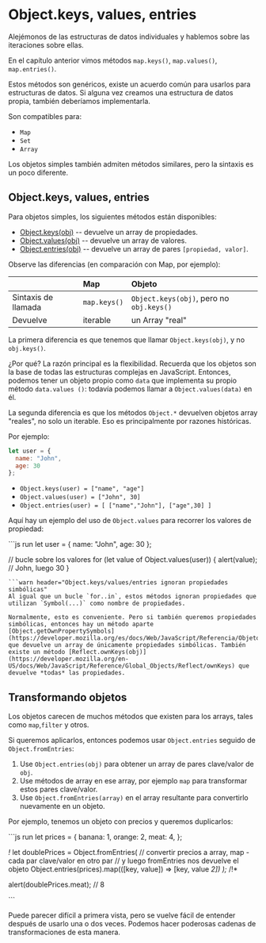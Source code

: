 # Object.keys, values, entries

Alejémonos de las estructuras de datos individuales y hablemos sobre las iteraciones sobre ellas.

En el capítulo anterior vimos métodos `map.keys()`, `map.values()`, `map.entries()`.

Estos métodos son genéricos, existe un acuerdo común para usarlos para estructuras de datos. Si alguna vez creamos una estructura de datos propia, también deberíamos implementarla.

Son compatibles para:

* `Map`
* `Set`
* `Array`

Los objetos simples también admiten métodos similares, pero la sintaxis es un poco diferente.

## Object.keys, values, entries

Para objetos simples, los siguientes métodos están disponibles:

* [Object.keys\(obj\)](https://developer.mozilla.org/es/docs/Web/JavaScript/Referencia/Objetos_globales/Object/keys) -- devuelve un array de propiedades.
* [Object.values\(obj\)](https://developer.mozilla.org/es/docs/Web/JavaScript/Referencia/Objetos_globales/Object/values) -- devuelve un array de valores.
* [Object.entries\(obj\)](https://developer.mozilla.org/es/docs/Web/JavaScript/Referencia/Objetos_globales/Object/entries) -- devuelve un array de pares `[propiedad, valor]`.

Observe las diferencias \(en comparación con Map, por ejemplo\):

|  | Map | Objeto |
| :--- | :--- | :--- |
| Sintaxis de llamada | `map.keys()` | `Object.keys(obj)`, pero no `obj.keys()` |
| Devuelve | iterable | un Array "real" |

La primera diferencia es que tenemos que llamar `Object.keys(obj)`, y no `obj.keys()`.

¿Por qué? La razón principal es la flexibilidad. Recuerda que los objetos son la base de todas las estructuras complejas en JavaScript. Entonces, podemos tener un objeto propio como `data` que implementa su propio método `data.values ()`: todavía podemos llamar a `Object.values(data)` en él.

La segunda diferencia es que los métodos `Object.*` devuelven objetos array "reales", no solo un iterable. Eso es principalmente por razones históricas.

Por ejemplo:

```javascript
let user = {
  name: "John",
  age: 30
};
```

* `Object.keys(user) = ["name", "age"]`
* `Object.values(user) = ["John", 30]`
* `Object.entries(user) = [ ["name","John"], ["age",30] ]`

Aquí hay un ejemplo del uso de `Object.values` para recorrer los valores de propiedad:

\`\`\`js run let user = { name: "John", age: 30 };

// bucle sobre los valores for \(let value of Object.values\(user\)\) { alert\(value\); // John, luego 30 }

```text
```warn header="Object.keys/values/entries ignoran propiedades simbólicas"
Al igual que un bucle `for..in`, estos métodos ignoran propiedades que utilizan `Symbol(...)` como nombre de propiedades.

Normalmente, esto es conveniente. Pero si también queremos propiedades simbólicas, entonces hay un método aparte [Object.getOwnPropertySymbols](https://developer.mozilla.org/es/docs/Web/JavaScript/Referencia/Objetos_globales/Object/getOwnPropertySymbols) que devuelve un array de únicamente propiedades simbólicas. También existe un método [Reflect.ownKeys(obj)](https://developer.mozilla.org/en-US/docs/Web/JavaScript/Reference/Global_Objects/Reflect/ownKeys) que devuelve *todas* las propiedades.
```

## Transformando objetos

Los objetos carecen de muchos métodos que existen para los arrays, tales como `map`,`filter` y otros.

Si queremos aplicarlos, entonces podemos usar `Object.entries` seguido de `Object.fromEntries`:

1. Use `Object.entries(obj)` para obtener un array de pares clave/valor de `obj`.
2. Use métodos de array en ese array, por ejemplo `map` para transformar estos pares clave/valor.
3. Use `Object.fromEntries(array)` en el array resultante para convertirlo nuevamente en un objeto.

Por ejemplo, tenemos un objeto con precios y queremos duplicarlos:

\`\`\`js run let prices = { banana: 1, orange: 2, meat: 4, };

_!_ let doublePrices = Object.fromEntries\( // convertir precios a array, map - cada par clave/valor en otro par // y luego fromEntries nos devuelve el objeto Object.entries\(prices\).map\(\(\[key, value\]\) =&gt; \[key, value  _2\]\) \);_ /!\*

alert\(doublePrices.meat\); // 8

\`\`\`

Puede parecer difícil a primera vista, pero se vuelve fácil de entender después de usarlo una o dos veces. Podemos hacer poderosas cadenas de transformaciones de esta manera.

